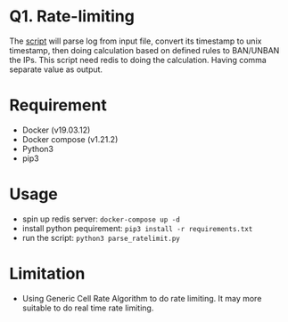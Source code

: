# Q1.​ Rate-limiting
The [script](parse_ratelimit.py) will parse log from input file, convert its timestamp to unix timestamp, then doing calculation based on defined rules to BAN/UNBAN the IPs. This script need redis to doing the calculation. Having comma separate value as output.

# Requirement
- Docker (v19.03.12)
- Docker compose (v1.21.2)
- Python3
- pip3

# Usage
- spin up redis server: `docker-compose up -d`
- install python pequirement: `pip3 install -r requirements.txt`
- run the script: `python3 parse_ratelimit.py`

# Limitation
- Using Generic Cell Rate Algorithm to do rate limiting. It may more suitable to do real time rate limiting.
